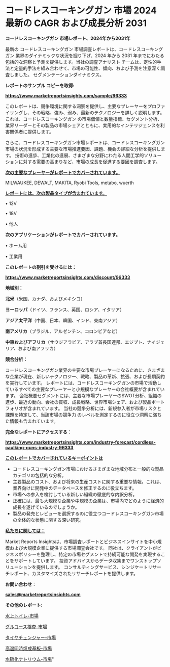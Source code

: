# コードレスコーキングガン 市場 2024 最新の CAGR および成長分析 2031

<strong>コードレスコーキングガン 市場レポート、2024年から2031年</strong>

最新の コードレスコーキングガン 市場調査レポートは、コードレスコーキングガン 業界のダイナミックな状況を掘り下げ、2024 年から 2031 年までにわたる包括的な洞察と予測を提供します。当社の調査アナリスト チームは、定性的手法と定量的手法を組み合わせて、市場の可能性、傾向、および予測を注意深く調査しました。 セグメンテーションダイナミクス。



<strong>レポートのサンプル コピーを取得:</strong> <a href=https://www.marketreportsinsights.com/sample/96333>

<strong><u>https://www.marketreportsinsights.com/sample/96333</u></strong></a>

このレポートは、競争環境に関する洞察を提供し、主要なプレーヤーをプロファイリングし、その戦略、強み、弱み、最新のテクノロジーを詳しく説明します。 これは、コードレスコーキングガン の市場価値と数量指標、セグメント分析、業界リーダーとその製品の市場シェアとともに、実用的なインテリジェンスを利害関係者に提供します。

さらに、コードレスコーキングガン市場レポートは、コードレスコーキングガン市場の状況を形成する主要な市場推進要因、課題、機会の詳細な分析を提供します。 技術の進歩、工業化の進展、さまざまな分野にわたる人間工学的ソリューションに対する需要の高まりなど、市場の成長を促進する要因を調査します。



<strong><u>次の主要なプレーヤーがレポートでカバーされています。</u></strong>

MILWAUKEE, DEWALT, MAKITA, Ryobi Tools, metabo, wuerth



<strong><u><b>レポートには、次の製品タイプが含まれています。</b></u></strong>

• 12V

• 18V

• 他人



<strong><b>次のアプリケーションがレポートでカバーされています。</b></strong>

• ホーム用

• 工業用



<strong><b>このレポートの割引を受けるには：</b></strong><a href=https://www.marketreportsinsights.com/discount/96333>

<strong><u>https://www.marketreportsinsights.com/discount/96333</u></strong></a>



<strong>地域別：</strong>



<strong>北米</strong>（米国、カナダ、およびメキシコ）



<strong>ヨーロッパ</strong>（ドイツ、フランス、英国、ロシア、イタリア）



<strong>アジア太平洋</strong>（中国、日本、韓国、インド、東南アジア）



<strong>南アメリカ</strong>（ブラジル、アルゼンチン、コロンビアなど）



<strong>中東およびアフリカ</strong>（サウジアラビア、アラブ首長国連邦、エジプト、ナイジェリア、および南アフリカ）



<strong>競合分析：</strong>

コードレスコーキングガン業界の主要な市場プレーヤーになるために、さまざまな企業が現在、新しいテクノロジー、戦略、製品の革新、拡張、および長期契約を実行しています。 レポートには、コードレスコーキングガンの市場で活動しているすべての主要なプレーヤーと小規模なプレーヤーの会社概要が含まれています。 会社概要セグメントには、主要な市場プレーヤーのSWOT分析、組織の進歩、最近の動向、会社の買収、成長戦略、世界市場シェア、および製品ポートフォリオが含まれています。 当社の競争分析には、新規参入者が市場リスクと課題を特定して、当該市場の競争力 のレベルを測定するのに役立つ洞察に満ちた情報も含まれています。



<strong>完全なレポートにアクセスする</strong>：

<a href=https://www.marketreportsinsights.com/industry-forecast/cordless-caulking-guns-industry-96333>

<strong><u>https://www.marketreportsinsights.com/industry-forecast/cordless-caulking-guns-industry-96333</u></strong></a>



<strong><u><b>このレポートでカバーされているキーポイントは</b></u></strong>
<ul>
  <li>コードレスコーキングガン市場におけるさまざまな地域分布と一般的な製品カテゴリの包括的な分析。</li>
  <li>主要製品のコスト、および将来の生産コストに関する重要な情報。これは、業界向けに開発中のデータベースを修正するのに役立ちます。</li>
  <li>市場への参入を検討している新しい組織の徹底的な内訳分析。</li>
  <li>正確には、最も大規模な企業や中規模の企業は、市場内でどのように経済的成長を遂げているのでしょうか。</li>
  <li>製品の発売とレビューを選択するのに役立つコードレスコーキングガン市場の全体的な状態に関する深い研究。</li>
</ul>


<strong><u><b>私たちに関しては：</b></u></strong>

Market Reports Insightsは、市場調査レポートとビジネスインサイトを中小規模および大規模企業に提供する市場調査会社です。 同社は、クライアントがビジネスポリシーを整理し、特定の市場セグメントで持続可能な開発を実現することをサポートしています。 投資アドバイスからデータ収集までワンストップソリューションを提供します。 コンサルティングサービス、シンジケートリサーチレポート、カスタマイズされたリサーチレポートを提供します。



<strong><b>お問い合わせ</b></strong>：

<a href=mailto:sales@marketreportsinsights.com>

<strong><u>sales@marketreportsinsights.com</u></strong></a>



<strong>その他のレポート:</strong>

<a href=https://www.linkedin.com/pulse/水上トイレ-市場-2023-総利益と主要ベンダー-2030-consumer-connection-collective-360-6qjwf/>水上トイレ-市場</a>

<a href=https://www.linkedin.com/pulse/グルコース検査-市場-2023-収益と成長ドライバー-2030-pr-news-hub-9x6wf/>グルコース検査-市場</a>

<a href=https://www.linkedin.com/pulse/タイヤチェンジャー-市場-2023-最新の-cagr-および成長分析-2030-pr-news-hub-xzrif/>タイヤチェンジャー-市場</a>

<a href=https://www.linkedin.com/pulse/高温同時焼成基板-市場-2023-総利益と主要ベンダー-2030-analytics-achievers-24-analysis-7sxef/>高温同時焼成基板-市場</a>

<a href=https://www.linkedin.com/pulse/水硫化ナトリウム-市場-2023-競争分析と事業成長-2030-pr-news-hub-qv50f/>水硫化ナトリウム-市場</a>"
